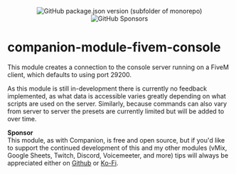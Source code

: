 <p align="center">
  <img alt="GitHub package.json version (subfolder of monorepo)" src="https://img.shields.io/github/package-json/v/bitfocus/companion-module-fivem-console">
  <img alt="GitHub Sponsors" src="https://img.shields.io/github/sponsors/thedist">
</p>

# companion-module-fivem-console

This module creates a connection to the console server running on a FiveM client, which defaults to using port 29200.

As this module is still in-development there is currently no feedback implemented, as what data is accessible varies greatly depending on what scripts are used on the server. Similarly, because commands can also vary from server to server the presets are currently limited but will be added to over time.

**Sponsor**<br />
This module, as with Companion, is free and open source, but if you'd like to support the continued development of this and my other modules (vMix, Google Sheets, Twitch, Discord, Voicemeeter, and more) tips will always be appreciated either on [Github](https://github.com/sponsors/thedist) or [Ko-Fi](https://ko-fi.com/thedist).

